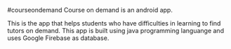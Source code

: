#courseondemand
Course on demand is an android app.

This is the app that helps students who have difficulties in learning to find tutors on demand. 
This app is built using java programming languange and uses Google Firebase as database.

